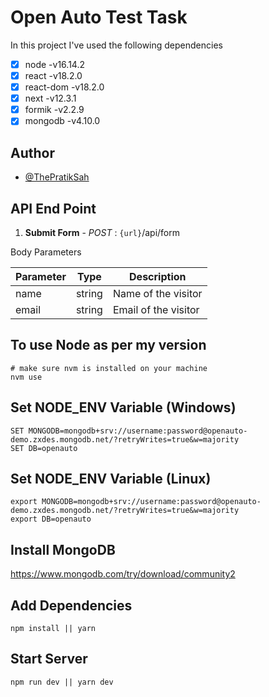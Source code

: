 # Open Auto Test Task

In this project I've used the following dependencies

- [x] node -v16.14.2
- [x] react -v18.2.0
- [x] react-dom -v18.2.0
- [x] next -v12.3.1
- [x] formik -v2.2.9
- [x] mongodb -v4.10.0

## Author

- [@ThePratikSah](https://www.github.com/ThePratikSah)

## API End Point

1. __Submit Form__ - _POST_ : `{url}`/api/form

Body Parameters

| Parameter | Type   | Description          |
|-----------|--------|----------------------|
| name      | string | Name of the visitor  |
| email     | string | Email of the visitor |


## To use Node as per my version
```
# make sure nvm is installed on your machine
nvm use
```

## Set NODE_ENV Variable (Windows)

```
SET MONGODB=mongodb+srv://username:password@openauto-demo.zxdes.mongodb.net/?retryWrites=true&w=majority
SET DB=openauto
```

## Set NODE_ENV Variable (Linux)

```
export MONGODB=mongodb+srv://username:password@openauto-demo.zxdes.mongodb.net/?retryWrites=true&w=majority
export DB=openauto
```

## Install MongoDB

https://www.mongodb.com/try/download/community2

## Add Dependencies

```
npm install || yarn
```

## Start Server
```
npm run dev || yarn dev
```
